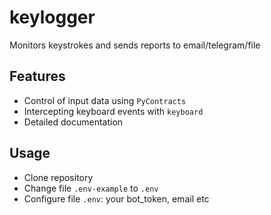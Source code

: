 # keylogger

Monitors keystrokes and sends reports to email/telegram/file


## Features

+ Сontrol of input data using `PyContracts`
+ Intercepting keyboard events with `keyboard`
+ Detailed documentation

## Usage

+ Clone repository
+ Change file `.env-example` to `.env`
+ Configure file `.env`: your bot_token, email etc
